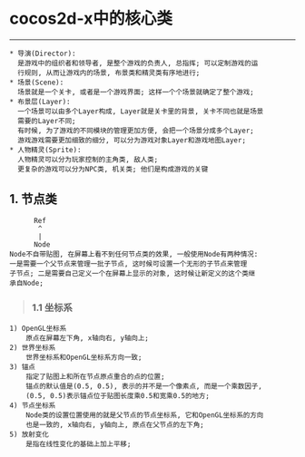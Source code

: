 # **cocos2d-x中的核心类**
***

    * 导演(Director): 
      是游戏中的组织者和领导者, 是整个游戏的负责人, 总指挥; 可以定制游戏的运
      行规则, 从而让游戏内的场景, 布景类和精灵类有序地进行;
    * 场景(Scene):
      场景就是一个关卡, 或者是一个游戏界面; 这样一个个场景就确定了整个游戏;
    * 布景层(Layer):
      一个场景可以由多个Layer构成, Layer就是关卡里的背景, 关卡不同也就是场景
      需要的Layer不同; 
      有时候, 为了游戏的不同模块的管理更加方便, 会把一个场景分成多个Layer; 
      游戏游戏需要更加细致的细分, 可以分为游戏对象Layer和游戏地图Layer;
    * 人物精灵(Sprite):
      人物精灵可以分为玩家控制的主角类, 敌人类; 
      更复杂的游戏可以分为NPC类, 机关类; 他们是构成游戏的关键



## **1. 节点类**
          Ref
           ^
           |
          Node
    Node不自带贴图, 在屏幕上看不到任何节点类的效果, 一般使用Node有两种情况:
    一是需要一个父节点来管理一批子节点, 这时候可设置一个无形的子节点来管理
    子节点; 二是需要自己定义一个在屏幕上显示的对象, 这时候让新定义的这个类继
    承自Node;
> ### **1.1 坐标系**
    1) OpenGL坐标系
        原点在屏幕左下角, x轴向右, y轴向上;
    2) 世界坐标系
        世界坐标系和OpenGL坐标系方向一致;
    3) 锚点
        指定了贴图上和所在节点原点重合的点的位置;
        锚点的默认值是(0.5, 0.5), 表示的并不是一个像素点, 而是一个乘数因子, 
        (0.5, 0.5)表示锚点位于贴图长度乘0.5和宽乘0.5的地方;
    4) 节点坐标系
        Node类的设置位置使用的就是父节点的节点坐标系, 它和OpenGL坐标系的方向
        也是一致的, x轴向右, y轴向上, 原点在父节点的左下角;
    5) 放射变化
        是指在线性变化的基础上加上平移;
